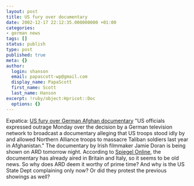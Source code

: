 ```yaml
---
layout: post
title: US fury over documentary
date: 2002-12-17 22:12:35.000000000 +01:00
categories:
- german news
tags: []
status: publish
type: post
published: true
meta: {}
author:
  login: shanson
  email: papascott-wp@gmail.com
  display_name: PapaScott
  first_name: Scott
  last_name: Hanson
excerpt: !ruby/object:Hpricot::Doc
  options: {}
---
```

<p>Expatica: <a href="http://www.expatica.com/germanymain.asp?pad=190,205,&amp;item_id=27662">US fury over German Afghan documentary</a> "US officials expressed outrage Monday over the decision by a German television network to broadcast a documentary alleging that US troops stood idly by and allowed Northern Alliance troops to massacre Taliban soldiers last year in Afghanistan." The documentary by Irish filmmaker Jamie Doran is being shown on ARD tomorrow night. According to <a href="http://www.spiegel.de/kultur/gesellschaft/0,1518,227619,00.html">Spiegel Online</a>, the documentary has already aired in Britain and Italy, so it seems to be old news. So why does ARD deem it worthy of prime time? And why is the US State Dept complaining only now? Or did they protest the previous showings as well?</p>
